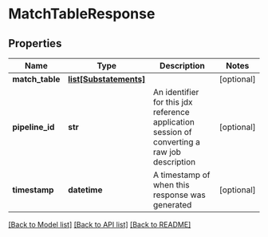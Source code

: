 # MatchTableResponse

## Properties
Name | Type | Description | Notes
------------ | ------------- | ------------- | -------------
**match_table** | [**list[Substatements]**](Substatements.md) |  | [optional] 
**pipeline_id** | **str** | An identifier for this jdx reference application session of converting a raw job description | [optional] 
**timestamp** | **datetime** | A timestamp of when this response was generated | [optional] 

[[Back to Model list]](../README.md#documentation-for-models) [[Back to API list]](../README.md#documentation-for-api-endpoints) [[Back to README]](../README.md)


